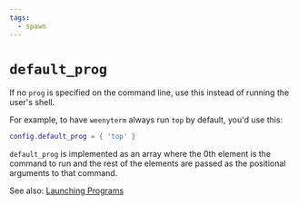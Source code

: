 ```yaml
---
tags:
  - spawn
---
```

# `default_prog`

If no `prog` is specified on the command line, use this
instead of running the user's shell.

For example, to have `weenyterm` always run `top` by default,
you'd use this:

```lua
config.default_prog = { 'top' }
```

`default_prog` is implemented as an array where the 0th element
is the command to run and the rest of the elements are passed
as the positional arguments to that command.

See also: [Launching Programs](../../launch.md)

